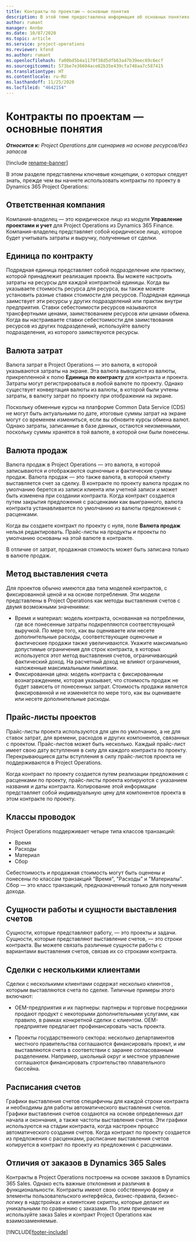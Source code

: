 ```yaml
---
title: Контракты по проектам — основные понятия
description: В этой теме предоставлена информация об основных понятиях контрактов по проектам в Project Operations.
author: rumant
manager: Annbe
ms.date: 10/07/2020
ms.topic: article
ms.service: project-operations
ms.reviewer: kfend
ms.author: rumant
ms.openlocfilehash: fa00bd5b4a1179f38d5dfb63a47b39eec69c6ecf
ms.sourcegitcommit: 573be7e36604ace82b35e439cfa748aa7c587415
ms.translationtype: HT
ms.contentlocale: ru-RU
ms.lasthandoff: 11/25/2020
ms.locfileid: "4642154"
---
```

# <a name="project-contracts---key-concepts"></a>Контракты по проектам — основные понятия

_**Относится к:** Project Operations для сценариев на основе ресурсов/без запасов_

[!include [rename-banner](~/includes/cc-data-platform-banner.md)]

В этом разделе представлены ключевые концепции, о которых следует знать, прежде чем вы начнете использовать контракты по проекту в Dynamics 365 Project Operations:

## <a name="owning-company"></a>Ответственная компания

Компания-владелец — это юридическое лицо из модуля **Управление проектами и учет** для Project Operations из Dynamics 365 Finance. Компания-владелец представляет собой юридическое лицо, которое будет учитывать затраты и выручку, полученные от сделки.

## <a name="contracting-unit"></a>Единица по контракту

Подрядная единица представляет собой подразделение или практику, которой принадлежит реализация проекта. Вы можете настроить затраты на ресурсы для каждой контрактной единицы. Когда вы указываете стоимость ресурса для ресурса, вы также можете установить разные ставки стоимости для ресурсов. Подрядная единица заимствует эти ресурсы у других подразделений или практик внутри предприятия. Ставки себестоимости ресурсов называются трансфертными ценами, заимствованием ресурсов или ценами обмена. Когда вы настраиваете ставки себестоимости для заимствования ресурсов из других подразделений, используйте валюту подразделения, из которого заимствуются ресурсы.

## <a name="cost-currency"></a>Валюта затрат

Валюта затрат в Project Operations — это валюта, в которой указываются затраты на экране. Эта валюта выводится из валюты, прикрепленной к полю **Единица по контракту** для контракта и проекта. Затраты могут регистрироваться в любой валюте по проекту. Однако существует конвертация валюты из валюты, в которой были учтены затраты, в валюту затрат по проекту при отображении на экране.

Поскольку обменные курсы на платформе Common Data Service (CDS) не могут быть актуальными по дате, итоговые суммы затрат на экране могут со временем измениться, если вы обновите курсы обмена валют. Однако затраты, записанные в базе данных, остаются неизменными, поскольку суммы хранятся в той валюте, в которой они были понесены.

## <a name="sales-currency"></a>Валюта продаж

Валюта продаж в Project Operations — это валюта, в которой записываются и отображаются оценочные и фактические суммы продаж. Валюта продаж — это также валюта, в которой клиенту выставляется счет за сделку. В контракте по проекту валюта продаж по умолчанию берется из записи клиента или учетной записи и может быть изменена при создании контракта. Когда контракт создается путем закрытия предложения с расценками как выигранного, валюта контракта устанавливается по умолчанию из валюты предложения с расценками.

Когда вы создаете контракт по проекту с нуля, поле **Валюта продаж** нельзя редактировать. Прайс-листы на продукты и проекты по умолчанию основаны на этой валюте в контракте.

В отличие от затрат, продажная стоимость может быть записана только в валюте продаж.

## <a name="billing-method"></a>Метод выставления счета

Для проектов обычно имеются два типа моделей контрактов, с фиксированной ценой и на основе потребления. Эти модели представлены в Project Operations как методы выставления счетов с двумя возможными значениями:

- Время и материал: модель контракта, основанная на потреблении, где все понесенные затраты подкрепляются соответствующей выручкой. По мере того, как вы оцениваете или несете дополнительные расходы, соответствующие оценочные и фактические продажи также увеличиваются. Укажите максимально допустимые ограничения для строк контракта, в которых используется этот метод выставления счетов, ограничивающий фактический доход. На расчетный доход не влияют ограничения, наложенные максимальными лимитами.
- Фиксированная цена: модель контракта с фиксированным вознаграждением, которая указывает, что стоимость продаж не будет зависеть от понесенных затрат. Стоимость продажи является фиксированной и не изменяется по мере того, как вы оцениваете или несете дополнительные расходы.

## <a name="project-price-lists"></a>Прайс-листы проектов

Прайс-листы проекта используются для цен по умолчанию, а не для ставок затрат, для времени, расходов и других компонентов, связанных с проектом. Прайс-листов может быть несколько. Каждый прайс-лист имеет свою дату вступления в силу для каждого контракта по проекту. Перекрывающиеся даты вступления в силу прайс-листов проекта не поддерживаются в Project Operations.

Когда контракт по проекту создается путем реализации предложения с расценками по проекту, прайс-листы проекта копируются с указанием названия и даты контракта. Копирование этой информации представляет собой индивидуальную цену для компонентов проекта в этом контракте по проекту.

## <a name="transaction-classes"></a>Классы проводок

Project Operations поддерживает четыре типа классов транзакций:

- Время
- Расходы
- Материал
- Сбор

Себестоимость и продажная стоимость могут быть оценены и понесены по классам транзакций "Время", "Расходы" и "Материалы". Сбор — это класс транзакций, предназначенный только для получения дохода.

## <a name="work-entities-and-billing-entities"></a>Сущности работы и сущности выставления счетов

Сущности, которые представляют работу, — это проекты и задачи. Сущности, которые представляют выставление счетов, — это строки контракта. Вы можете связать различные сущности работы с вариантами выставления счетов, связав их со строками контракта.

## <a name="multi-customer-deals"></a>Сделки с несколькими клиентами

Сделки с несколькими клиентами содержат несколько клиентов , которым выставляются счета по сделке. Типичные примеры этого включают:

- OEM-предприятия и их партнеры: партнеры и торговые посредники продают продукт с некоторыми дополнительными услугами, как правило, в рамках конкретной сделки с клиентом. OEM-предприятие предлагает профинансировать часть проекта. 

- Проекты государственного сектора: несколько департаментов местного правительства соглашаются финансировать проект, и им выставляются счета в соответствии с заранее согласованным разделением. Например, школьный округ и местное управление соглашаются финансировать строительство плавательного бассейна.

## <a name="invoice-schedules"></a>Расписания счетов

Графики выставления счетов специфичны для каждой строки контракта и необходимы для работы автоматического выставления счетов. Графики выставления счетов создаются на основе определенных дат начала и окончания, а также частоты выставления счетов. Эти графики используются на стадии контракта, когда настроен процесс автоматического создания счетов. Когда контракт по проекту создается из предложения с расценками, расписание выставления счетов копируется в контракт по проекту из предложения с расценками.

## <a name="changes-from-dynamics-365-sales-orders"></a>Отличия от заказов в Dynamics 365 Sales

Контракты в Project Operations построены на основе заказов в Dynamics 365 Sales. Однако есть важные отклонения и различия в функциональности. Контракты имеют свою собственную форму и элементы пользовательского интерфейса, бизнес-правила, бизнес-логику в надстройках и клиентские скрипты, которые делают их уникальными по сравнению с заказами. По этим причинам не используйте заказ Sales и контракт Project Operations как взаимозаменяемые.


[!INCLUDE[footer-include](../includes/footer-banner.md)]